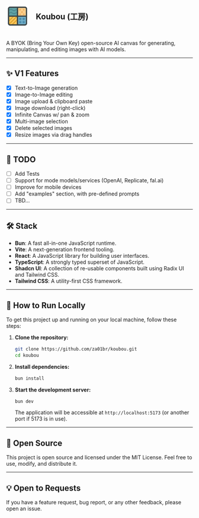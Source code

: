 <div style="display: flex; align-items: center;">
  <img src="./public/logo.png" alt="Koubou Logo" width="60" style="margin-right: 20px;"/>
  <h2 style="margin: 0;">Koubou (工房)</h1>
</div>

<p style="padding-top: 20px">
  A BYOK (Bring Your Own Key) open-source AI canvas for generating, manipulating, and editing images with AI models.
</p>

---

## ✨ V1 Features

- [x] Text-to-Image generation
- [x] Image-to-Image editing
- [x] Image upload & clipboard paste
- [x] Image download (right-click)
- [x] Infinite Canvas w/ pan & zoom
- [x] Multi-image selection
- [x] Delete selected images
- [x] Resize images via drag handles

---

## 📝 TODO

- [ ] Add Tests
- [ ] Support for mode models/services (OpenAI, Replicate, fal.ai)
- [ ] Improve for mobile devices
- [ ] Add "examples" section, with pre-defined prompts
- [ ] TBD...

---

## 🛠️ Stack

- **Bun**: A fast all-in-one JavaScript runtime.
- **Vite**: A next-generation frontend tooling.
- **React**: A JavaScript library for building user interfaces.
- **TypeScript**: A strongly typed superset of JavaScript.
- **Shadcn UI**: A collection of re-usable components built using Radix UI and Tailwind CSS.
- **Tailwind CSS**: A utility-first CSS framework.

---

## 🚀 How to Run Locally

To get this project up and running on your local machine, follow these steps:

1.  **Clone the repository:**

    ```bash
    git clone https://github.com/za01br/koubou.git
    cd koubou
    ```

2.  **Install dependencies:**

    ```bash
    bun install
    ```

3.  **Start the development server:**

    ```bash
    bun dev
    ```

    The application will be accessible at `http://localhost:5173` (or another port if 5173 is in use).

---

## 🤝 Open Source

This project is open source and licensed under the MIT License. Feel free to use, modify, and distribute it.

---

## 💡 Open to Requests

If you have a feature request, bug report, or any other feedback, please open an issue.
